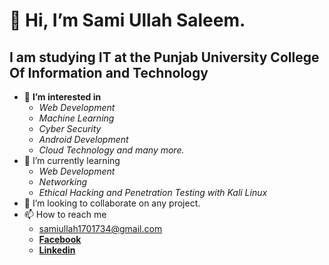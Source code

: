 # 👋 Hi, I’m <b>Sami Ullah Saleem.</b>
## I am studying IT at the Punjab University College Of Information and Technology

- 👀 <b> I’m interested in </b>
   - <i>Web Development</i>
   - <i>Machine Learning</i>
   - <i>Cyber Security</i>
   - <i>Android Development</i>
   - <i>Cloud Technology and many more.</i>
- 🌱 I’m currently learning 
   - <i>Web Development </i>
   - <i>Networking </i>
   - <i>Ethical Hacking and Penetration Testing with Kali Linux </i>
- 💞️ I’m looking to collaborate on any project. 
- 📫 How to reach me 
  - <b></b> samiullah1701734@gmail.com
  - <b><a href= "https://www.facebook.com/samiullah.saleem.5036">Facebook</a></b> 
  - <b><a href= "https://www.linkedin.com/in/samiullahsaleem">Linkedin</a></b>
  

<!---
samiullahsaleem/samiullahsaleem is a ✨ special ✨ repository because its `README.md` (this file) appears on your GitHub profile.
You can click the Preview link to take a look at your changes.
--->
